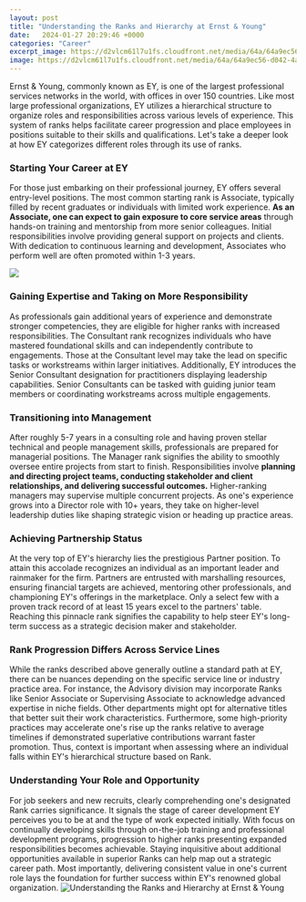 ```yaml
---
layout: post
title: "Understanding the Ranks and Hierarchy at Ernst & Young"
date:   2024-01-27 20:29:46 +0000
categories: "Career"
excerpt_image: https://d2vlcm61l7u1fs.cloudfront.net/media/64a/64a9ec56-d042-4a50-a166-837686b0fb18/phpgtU6na.png
image: https://d2vlcm61l7u1fs.cloudfront.net/media/64a/64a9ec56-d042-4a50-a166-837686b0fb18/phpgtU6na.png
---
```


Ernst & Young, commonly known as EY, is one of the largest professional services networks in the world, with offices in over 150 countries. Like most large professional organizations, EY utilizes a hierarchical structure to organize roles and responsibilities across various levels of experience. This system of ranks helps facilitate career progression and place employees in positions suitable to their skills and qualifications. Let's take a deeper look at how EY categorizes different roles through its use of ranks.
### Starting Your Career at EY
For those just embarking on their professional journey, EY offers several entry-level positions. The most common starting rank is Associate, typically filled by recent graduates or individuals with limited work experience. **As an Associate, one can expect to gain exposure to core service areas** through hands-on training and mentorship from more senior colleagues. Initial responsibilities involve providing general support on projects and clients. With dedication to continuous learning and development, Associates who perform well are often promoted within 1-3 years. 

![](https://hierarchystructure.com/wp-content/uploads/2015/03/ernst-young-career-hierarchy-300x233.jpg)
### Gaining Expertise and Taking on More Responsibility  
As professionals gain additional years of experience and demonstrate stronger competencies, they are eligible for higher ranks with increased responsibilities. The Consultant rank recognizes individuals who have mastered foundational skills and can independently contribute to engagements. Those at the Consultant level may take the lead on specific tasks or workstreams within larger initiatives. Additionally, EY introduces the Senior Consultant designation for practitioners displaying leadership capabilities. Senior Consultants can be tasked with guiding junior team members or coordinating workstreams across multiple engagements.
### Transitioning into Management 
After roughly 5-7 years in a consulting role and having proven stellar technical and people management skills, professionals are prepared for managerial positions. The Manager rank signifies the ability to smoothly oversee entire projects from start to finish. Responsibilities involve **planning and directing project teams, conducting stakeholder and client relationships, and delivering successful outcomes.** Higher-ranking managers may supervise multiple concurrent projects. As one's experience grows into a Director role with 10+ years, they take on higher-level leadership duties like shaping strategic vision or heading up practice areas.   
### Achieving Partnership Status
At the very top of EY's hierarchy lies the prestigious Partner position. To attain this accolade recognizes an individual as an important leader and rainmaker for the firm. Partners are entrusted with marshalling resources, ensuring financial targets are achieved, mentoring other professionals, and championing EY's offerings in the marketplace. Only a select few with a proven track record of at least 15 years excel to the partners' table. Reaching this pinnacle rank signifies the capability to help steer EY's long-term success as a strategic decision maker and stakeholder.
### Rank Progression Differs Across Service Lines
While the ranks described above generally outline a standard path at EY, there can be nuances depending on the specific service line or industry practice area. For instance, the Advisory division may incorporate Ranks like Senior Associate or Supervising Associate to acknowledge advanced expertise in niche fields. Other departments might opt for alternative titles that better suit their work characteristics. Furthermore, some high-priority practices may accelerate one's rise up the ranks relative to average timelines if demonstrated superlative contributions warrant faster promotion. Thus, context is important when assessing where an individual falls within EY's hierarchical structure based on Rank.
### Understanding Your Role and Opportunity
For job seekers and new recruits, clearly comprehending one's designated Rank carries significance. It signals the stage of career development EY perceives you to be at and the type of work expected initially. With focus on continually developing skills through on-the-job training and professional development programs, progression to higher ranks presenting expanded responsibilities becomes achievable. Staying inquisitive about additional opportunities available in superior Ranks can help map out a strategic career path. Most importantly, delivering consistent value in one's current role lays the foundation for further success within EY's renowned global organization.
 ![Understanding the Ranks and Hierarchy at Ernst & Young](https://d2vlcm61l7u1fs.cloudfront.net/media/64a/64a9ec56-d042-4a50-a166-837686b0fb18/phpgtU6na.png)